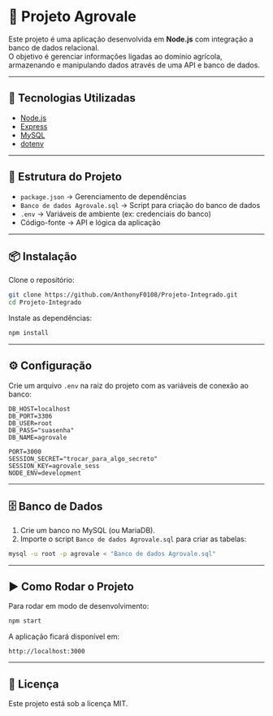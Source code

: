 # 🌱 Projeto Agrovale

Este projeto é uma aplicação desenvolvida em **Node.js** com integração a banco de dados relacional.  
O objetivo é gerenciar informações ligadas ao domínio agrícola, armazenando e manipulando dados através de uma API e banco de dados.

---

## 🚀 Tecnologias Utilizadas

- [Node.js](https://nodejs.org/)  
- [Express](https://expressjs.com/)  
- [MySQL](https://www.mysql.com/)  
- [dotenv](https://www.npmjs.com/package/dotenv)

---

## 📂 Estrutura do Projeto

- `package.json` → Gerenciamento de dependências  
- `Banco de dados Agrovale.sql` → Script para criação do banco de dados  
- `.env` → Variáveis de ambiente (ex: credenciais do banco)  
- Código-fonte → API e lógica da aplicação

---

## 📦 Instalação

Clone o repositório:

```bash
git clone https://github.com/AnthonyF0108/Projeto-Integrado.git
cd Projeto-Integrado
```

Instale as dependências:

```bash
npm install
```

---

## ⚙️ Configuração

Crie um arquivo `.env` na raiz do projeto com as variáveis de conexão ao banco:

```env
DB_HOST=localhost
DB_PORT=3306
DB_USER=root
DB_PASS="suasenha"
DB_NAME=agrovale

PORT=3000
SESSION_SECRET="trocar_para_algo_secreto"
SESSION_KEY=agrovale_sess
NODE_ENV=development
```

---

## 🗄️ Banco de Dados

1. Crie um banco no MySQL (ou MariaDB).  
2. Importe o script `Banco de dados Agrovale.sql` para criar as tabelas:  

```bash
mysql -u root -p agrovale < "Banco de dados Agrovale.sql"
```

---

## ▶️ Como Rodar o Projeto

Para rodar em modo de desenvolvimento:

```bash
npm start
```

A aplicação ficará disponível em:

```
http://localhost:3000
```

---


## 📜 Licença

Este projeto está sob a licença MIT.  